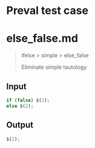 # Preval test case

# else_false.md

> ifelse > simple > else_false
>
> Eliminate simple tautology

## Input

`````js filename=intro
if (false) $(1);
else $(2);
`````

## Output

`````js filename=intro
$(2);
`````
